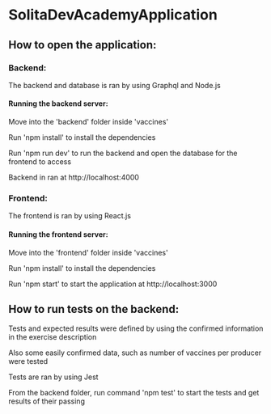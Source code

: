 # SolitaDevAcademyApplication

## How to open the application: 

### Backend:

The backend and database is ran by using Graphql and Node.js

#### Running the backend server:

Move into the 'backend' folder inside 'vaccines'

Run 'npm install' to install the dependencies

Run 'npm run dev' to run the backend and open the database for the frontend to access

Backend in ran at http://localhost:4000

### Frontend:

The frontend is ran by using React.js

#### Running the frontend server:

Move into the 'frontend' folder inside 'vaccines'

Run 'npm install' to install the dependencies

Run 'npm start' to start the application at http://localhost:3000

## How to run tests on the backend: 

Tests and expected results were defined by using the confirmed information in the exercise description

Also some easily confirmed data, such as number of vaccines per producer were tested

Tests are ran by using Jest

From the backend folder, run command 'npm test' to start the tests and get results of their passing


